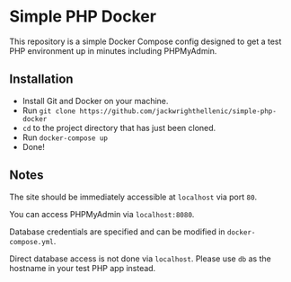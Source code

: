 # Simple PHP Docker

This repository is a simple Docker Compose config designed to get a test PHP environment up in minutes including PHPMyAdmin.

## Installation

- Install Git and Docker on your machine.
- Run `git clone https://github.com/jackwrighthellenic/simple-php-docker`
- `cd` to the project directory that has just been cloned.
- Run `docker-compose up`
- Done!

## Notes

The site should be immediately accessible at `localhost` via port `80`.

You can access PHPMyAdmin via `localhost:8080`.

Database credentials are specified and can be modified in `docker-compose.yml`.

Direct database access is not done via `localhost`. Please use `db` as the hostname in your test PHP app instead.
